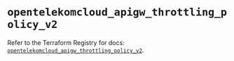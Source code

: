 # `opentelekomcloud_apigw_throttling_policy_v2`

Refer to the Terraform Registry for docs: [`opentelekomcloud_apigw_throttling_policy_v2`](https://registry.terraform.io/providers/opentelekomcloud/opentelekomcloud/1.36.46/docs/resources/apigw_throttling_policy_v2).
